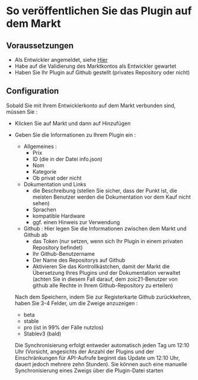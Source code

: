 # So veröffentlichen Sie das Plugin auf dem Markt

## Voraussetzungen

- Als Entwickler angemeldet, siehe [Hier](https://www.jeedom.com/site/fr/dev.html)
- Habe auf die Validierung des Marktkontos als Entwickler gewartet
- Haben Sie Ihr Plugin auf Github gestellt (privates Repository oder nicht)

## Configuration

Sobald Sie mit Ihrem Entwicklerkonto auf dem Markt verbunden sind, müssen Sie : 

- Klicken Sie auf Markt und dann auf Hinzufügen
- Geben Sie die Informationen zu Ihrem Plugin ein : 
  - Allgemeines : 
    - Prix
    - ID (die in der Datei info.json)
    - Nom
    - Kategorie
    - Ob privat oder nicht
  - Dokumentation und Links
    - die Beschreibung (stellen Sie sicher, dass der Punkt ist, die meisten Benutzer werden die Dokumentation vor dem Kauf nicht sehen)
    - Sprachen
    - kompatible Hardware
    - ggf. einen Hinweis zur Verwendung
  - Github : Hier legen Sie die Informationen zwischen dem Markt und Github ab
    - das Token (nur setzen, wenn sich Ihr Plugin in einem privaten Repository befindet)
    - Ihr Github-Benutzername
    - Der Name des Repositorys auf Github
    - Aktivieren Sie das Kontrollkästchen, damit der Markt die Übersetzung Ihres Plugins und der Dokumentation verwaltet (achten Sie in diesem Fall darauf, dem zoic21-Benutzer von github alle Rechte in Ihrem Github-Repository zu erteilen)
    
   Nach dem Speichern, indem Sie zur Registerkarte Github zurückkehren, haben Sie 3-4 Felder, um die Zweige anzuzeigen : 
   
   - beta
   - stable
   - pro (ist in 99% der Fälle nutzlos)
   - Stablev3 (bald)
   
   Die Synchronisierung erfolgt entweder automatisch jeden Tag um 12:10 Uhr (Vorsicht, angesichts der Anzahl der Plugins und der Einschränkungen für API-Aufrufe beginnt das Update um 12:10 Uhr, dauert jedoch mehrere zehn Stunden). Sie können auch eine manuelle Synchronisierung eines Zweigs über die Plugin-Datei starten

